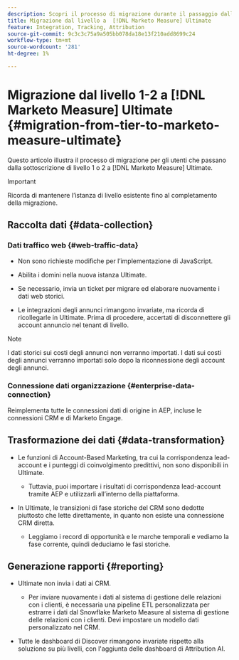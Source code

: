 ```yaml
---
description: Scopri il processo di migrazione durante il passaggio dalla sottoscrizione a più livelli  [!DNL Marketo Measure] a Ultimate [!DNL Marketo Measure] .
title: Migrazione dal livello a  [!DNL Marketo Measure] Ultimate
feature: Integration, Tracking, Attribution
source-git-commit: 9c3c3c75a9a505bb078da18e13f210add8699c24
workflow-type: tm+mt
source-wordcount: '281'
ht-degree: 1%

---
```


# Migrazione dal livello 1-2 a [!DNL Marketo Measure] Ultimate {#migration-from-tier-to-marketo-measure-ultimate}

Questo articolo illustra il processo di migrazione per gli utenti che passano dalla sottoscrizione di livello 1 o 2 a [!DNL Marketo Measure] Ultimate.

>[!IMPORTANT]
>
>Ricorda di mantenere l’istanza di livello esistente fino al completamento della migrazione.

## Raccolta dati {#data-collection}

### Dati traffico web {#web-traffic-data}

* Non sono richieste modifiche per l’implementazione di JavaScript.

* Abilita i domini nella nuova istanza Ultimate.

* Se necessario, invia un ticket per migrare ed elaborare nuovamente i dati web storici.

* Le integrazioni degli annunci rimangono invariate, ma ricorda di ricollegarle in Ultimate. Prima di procedere, accertati di disconnettere gli account annuncio nel tenant di livello.

>[!NOTE]
>
>I dati storici sui costi degli annunci non verranno importati. I dati sui costi degli annunci verranno importati solo dopo la riconnessione degli account degli annunci.

### Connessione dati organizzazione {#enterprise-data-connection}

Reimplementa tutte le connessioni dati di origine in AEP, incluse le connessioni CRM e di Marketo Engage.

## Trasformazione dei dati {#data-transformation}

* Le funzioni di Account-Based Marketing, tra cui la corrispondenza lead-account e i punteggi di coinvolgimento predittivi, non sono disponibili in Ultimate.

   * Tuttavia, puoi importare i risultati di corrispondenza lead-account tramite AEP e utilizzarli all’interno della piattaforma.

* In Ultimate, le transizioni di fase storiche del CRM sono dedotte piuttosto che lette direttamente, in quanto non esiste una connessione CRM diretta.

   * Leggiamo i record di opportunità e le marche temporali e vediamo la fase corrente, quindi deduciamo le fasi storiche.

## Generazione rapporti {#reporting}

* Ultimate non invia i dati ai CRM.

   * Per inviare nuovamente i dati al sistema di gestione delle relazioni con i clienti, è necessaria una pipeline ETL personalizzata per estrarre i dati dal Snowflake Marketo Measure al sistema di gestione delle relazioni con i clienti. Devi impostare un modello dati personalizzato nel CRM.

* Tutte le dashboard di Discover rimangono invariate rispetto alla soluzione su più livelli, con l&#39;aggiunta delle dashboard di Attribution AI.

